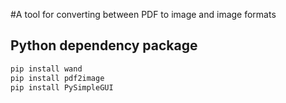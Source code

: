 #A tool for converting between PDF to image and image formats
## Python  dependency package
```bash
pip install wand
pip install pdf2image
pip install PySimpleGUI
```

